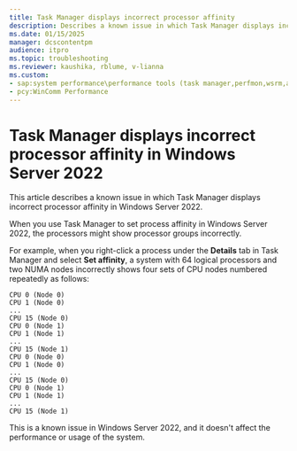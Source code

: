 ```yaml
---
title: Task Manager displays incorrect processor affinity
description: Describes a known issue in which Task Manager displays incorrect processor affinity in Windows Server 2022.
ms.date: 01/15/2025
manager: dcscontentpm
audience: itpro
ms.topic: troubleshooting
ms.reviewer: kaushika, rblume, v-lianna
ms.custom:
- sap:system performance\performance tools (task manager,perfmon,wsrm,and wpa)
- pcy:WinComm Performance
---
```

# Task Manager displays incorrect processor affinity in Windows Server 2022

This article describes a known issue in which Task Manager displays incorrect processor affinity in Windows Server 2022.

When you use Task Manager to set process affinity in Windows Server 2022, the processors might show processor groups incorrectly.

For example, when you right-click a process under the **Details** tab in Task Manager and select **Set affinity**, a system with 64 logical processors and two NUMA nodes incorrectly shows four sets of CPU nodes numbered repeatedly as follows:

```output
CPU 0 (Node 0)
CPU 1 (Node 0)
...
CPU 15 (Node 0) 
CPU 0 (Node 1)
CPU 1 (Node 1)
...
CPU 15 (Node 1) 
CPU 0 (Node 0)
CPU 1 (Node 0)
...
CPU 15 (Node 0) 
CPU 0 (Node 1)
CPU 1 (Node 1)
...
CPU 15 (Node 1) 
```

This is a known issue in Windows Server 2022, and it doesn't affect the performance or usage of the system.

